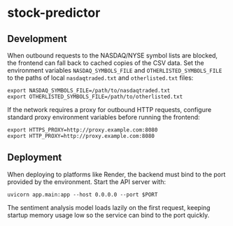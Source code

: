 # stock-predictor

## Development

When outbound requests to the NASDAQ/NYSE symbol lists are blocked, the frontend
can fall back to cached copies of the CSV data. Set the environment variables
`NASDAQ_SYMBOLS_FILE` and `OTHERLISTED_SYMBOLS_FILE` to the paths of local
`nasdaqtraded.txt` and `otherlisted.txt` files:

```
export NASDAQ_SYMBOLS_FILE=/path/to/nasdaqtraded.txt
export OTHERLISTED_SYMBOLS_FILE=/path/to/otherlisted.txt
```

If the network requires a proxy for outbound HTTP requests, configure standard
proxy environment variables before running the frontend:

```
export HTTPS_PROXY=http://proxy.example.com:8080
export HTTP_PROXY=http://proxy.example.com:8080
```

## Deployment

When deploying to platforms like Render, the backend must bind to the port
provided by the environment. Start the API server with:

```
uvicorn app.main:app --host 0.0.0.0 --port $PORT
```

The sentiment analysis model loads lazily on the first request, keeping startup
memory usage low so the service can bind to the port quickly.
